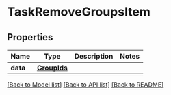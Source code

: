 # TaskRemoveGroupsItem

## Properties
Name | Type | Description | Notes
------------ | ------------- | ------------- | -------------
**data** | [**GroupIds**](GroupIds.md) |  | 

[[Back to Model list]](../README.md#documentation-for-models) [[Back to API list]](../README.md#documentation-for-api-endpoints) [[Back to README]](../README.md)


